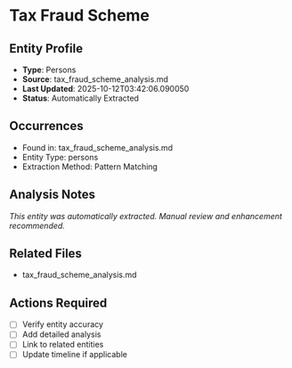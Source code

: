 # Tax Fraud Scheme

## Entity Profile
- **Type**: Persons
- **Source**: tax_fraud_scheme_analysis.md
- **Last Updated**: 2025-10-12T03:42:06.090050
- **Status**: Automatically Extracted

## Occurrences
- Found in: tax_fraud_scheme_analysis.md
- Entity Type: persons
- Extraction Method: Pattern Matching

## Analysis Notes
*This entity was automatically extracted. Manual review and enhancement recommended.*

## Related Files
- tax_fraud_scheme_analysis.md

## Actions Required
- [ ] Verify entity accuracy
- [ ] Add detailed analysis
- [ ] Link to related entities
- [ ] Update timeline if applicable
